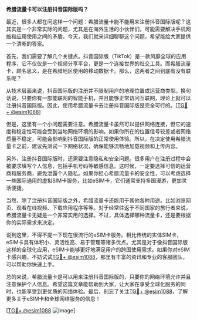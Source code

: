 **希腊流量卡可以注册抖音国际版吗？**

最近，很多人都在问这样一个问题：希腊流量卡能不能用来注册抖音国际版呢？这其实是一个非常实际的问题，尤其是在海外生活的小伙伴们，可能需要解决手机网络和应用使用之间的矛盾。今天，我们就来详细聊聊这个问题，希望能给大家提供一个清晰的答案。

首先，我们需要了解几个关键点。抖音国际版（TikTok）是一款风靡全球的应用程序，它不仅仅是一个视频分享平台，更是一个连接世界的社交工具。而希腊流量卡，顾名思义，是在希腊地区使用的移动数据卡。那么，这两者之间到底有没有联系呢？

从技术层面来说，抖音国际版的注册并不限制用户的地理位置或运营商类型。换句话说，只要你有一部能联网的智能手机，并且能够正常访问互联网，理论上就可以注册抖音国际版。因此，使用希腊流量卡去注册抖音国际版是完全可行的。[[TG💪+ @esim1088](https://t.me/s/esim1088)]

但是，这里有一个小问题需要注意。希腊流量卡虽然可以提供网络连接，但它的速度和稳定性可能会受到当地网络环境的影响。如果你所在的位置信号较差或者网络质量不稳定，可能会影响到抖音国际版的正常使用体验。所以，在决定使用希腊流量卡之前，建议先测试一下网络状况，确保能够流畅地加载视频和上传内容。

另外，注册抖音国际版时，还需要注意隐私和安全问题。很多用户在注册过程中会被要求填写个人信息，包括手机号码等敏感信息。这时候，一定要选择可信的运营商和服务商，避免泄露个人隐私。如果你担心希腊流量卡的安全性，可以考虑选择一些国际通用的虚拟SIM卡服务，比如eSIM卡，它们通常支持多国漫游，更加灵活便捷。

当然，除了注册抖音国际版之外，希腊流量卡还能用于其他各种用途。比如浏览网页、观看在线视频、下载应用程序等等。对于经常往返于不同国家的旅行者来说，希腊流量卡无疑是一个非常实用的选择。不过，具体选择哪种流量卡，还是要根据你的实际需求来决定。

说到这里，不得不提一下现在很流行的eSIM卡服务。相比传统的实体SIM卡，eSIM卡具有体积小、灵活性高、易于管理等诸多优点。尤其是对于像抖音国际版这样的全球化应用，eSIM卡能够更好地满足用户的跨国使用需求。如果你对eSIM卡感兴趣，不妨试试[TG💪+ @esim1088](https://t.me/s/esim1088)，那里有丰富的资讯和专业的客服团队，可以帮助你快速上手。

总的来说，希腊流量卡是可以用来注册抖音国际版的，只要你的网络环境允许并且注意保护个人信息。希望这篇文章能帮助到大家，让大家在享受全球化服务的同时，也能享受到更优质的网络体验。最后，别忘了关注[TG💪+ @esim1088](https://t.me/s/esim1088)，了解更多关于eSIM卡和全球网络服务的信息！

[[TG💪+ @esim1088](https://t.me/s/esim1088) ![Image](https://i.postimg.cc/4NQfJmqS/Snipaste-2025-05-13-00-14-12.png)]